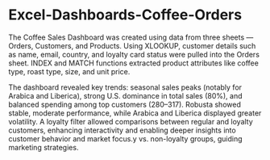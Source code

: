 # Excel-Dashboards-Coffee-Orders

The Coffee Sales Dashboard was created using data from three sheets — Orders, Customers, and Products. Using XLOOKUP, customer details such as name, email, country, and loyalty card status were pulled into the Orders sheet. INDEX and MATCH functions extracted product attributes like coffee type, roast type, size, and unit price.

The dashboard revealed key trends: seasonal sales peaks (notably for Arabica and Liberica), strong U.S. dominance in total sales (80%), and balanced spending among top customers ($280–$317). Robusta showed stable, moderate performance, while Arabica and Liberica displayed greater volatility. A loyalty filter allowed comparisons between regular and loyalty customers, enhancing interactivity and enabling deeper insights into customer behavior and market focus.y vs. non-loyalty groups, guiding marketing strategies.
